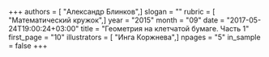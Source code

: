 +++
authors = [ "Александр Блинков",]
slogan = ""
rubric = [ "Математический кружок",]
year = "2015"
month = "09"
date = "2017-05-24T19:00:24+03:00"
title = "Геометрия на клетчатой бумаге. Часть 1"
first_page = "10"
illustrators = [ "Инга Коржнева",]
npages = "5"
in_sample = false
+++
